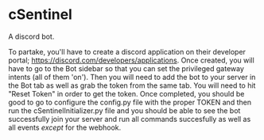 # cSentinel

A discord bot.

To partake, you'll have to create a discord application on their developer portal; https://discord.com/developers/applications. Once created, you will have to go to the Bot sidebar so that you can set the privileged gateway intents (all of them 'on'). Then you will need to add the bot to your server in the Bot tab as well as grab the token from the same tab. You will need to hit "Reset Token" in order to get the token. Once completed, you should be good to go to configure the config.py file with the proper TOKEN and then run the cSentinelInitializer.py file and you should be able to see the bot successfully join your server and run all commands succesfully as well as all events *except* for the webhook.
